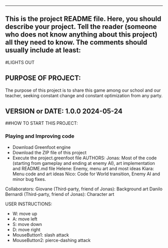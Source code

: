 ------------------------------------------------------------------------
This is the project README file. Here, you should describe your project.
Tell the reader (someone who does not know anything about this project)
all they need to know. The comments should usually include at least:
------------------------------------------------------------------------

#LIGHTS OUT
## PURPOSE OF PROJECT: 
The purpose of this project is to share this game among our school and our teacher, seeking constant change and constant optimization from any party.
## VERSION or DATE: 1.0.0 2024-05-24
##HOW TO START THIS PROJECT: 
### Playing and Improving code
- Download Greenfoot engine
- Download the ZIP file of this project
- Execute the project.greenfoot file
AUTHORS:
Jonas: Most of the code (starting from gameplay and ending at enemy AI), art implementation and README.md file
Helene: Enemy, menu art and most ideas
Kiara: Menu code and art ideas
Nico: Code for World transition, Enemy AI and minor bug fixes.

Collaborators:
Giovane (Third-party, friend of Jonas): Background art
Danilo Bernardi (Third-party, friend of Jonas): Character art

USER INSTRUCTIONS:
- W: move up
- A: move left
- S: move down
- D: move right
- MouseButton1: slash attack
- MouseButton2: pierce-dashing attack
